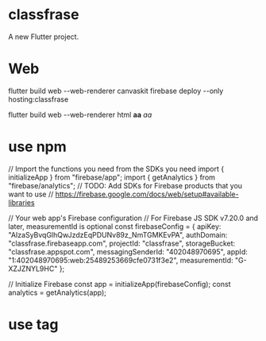 # classfrase

A new Flutter project.

# Web

flutter build web --web-renderer canvaskit
firebase deploy --only hosting:classfrase



flutter build web --web-renderer html
**aa**
*aa*


# use npm
// Import the functions you need from the SDKs you need
import { initializeApp } from "firebase/app";
import { getAnalytics } from "firebase/analytics";
// TODO: Add SDKs for Firebase products that you want to use
// https://firebase.google.com/docs/web/setup#available-libraries

// Your web app's Firebase configuration
// For Firebase JS SDK v7.20.0 and later, measurementId is optional
const firebaseConfig = {
  apiKey: "AIzaSyBvqGlhQwJzdzEqPDUNv89z_NmTGMKEvPA",
  authDomain: "classfrase.firebaseapp.com",
  projectId: "classfrase",
  storageBucket: "classfrase.appspot.com",
  messagingSenderId: "402048970695",
  appId: "1:402048970695:web:25489253669cfe0731f3e2",
  measurementId: "G-XZJZNYL9HC"
};

// Initialize Firebase
const app = initializeApp(firebaseConfig);
const analytics = getAnalytics(app);

# use tag
<script type="module">
  // Import the functions you need from the SDKs you need
  import { initializeApp } from "https://www.gstatic.com/firebasejs/9.1.1/firebase-app.js";
  import { getAnalytics } from "https://www.gstatic.com/firebasejs/9.1.1/firebase-analytics.js";
  // TODO: Add SDKs for Firebase products that you want to use
  // https://firebase.google.com/docs/web/setup#available-libraries

  // Your web app's Firebase configuration
  // For Firebase JS SDK v7.20.0 and later, measurementId is optional
  const firebaseConfig = {
    apiKey: "AIzaSyBvqGlhQwJzdzEqPDUNv89z_NmTGMKEvPA",
    authDomain: "classfrase.firebaseapp.com",
    projectId: "classfrase",
    storageBucket: "classfrase.appspot.com",
    messagingSenderId: "402048970695",
    appId: "1:402048970695:web:25489253669cfe0731f3e2",
    measurementId: "G-XZJZNYL9HC"
  };

  // Initialize Firebase
  const app = initializeApp(firebaseConfig);
  const analytics = getAnalytics(app);
</script>